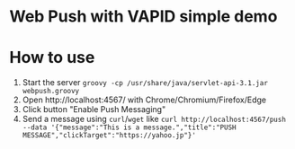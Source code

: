 # Web Push with VAPID simple demo

# How to use

1. Start the server `groovy -cp /usr/share/java/servlet-api-3.1.jar webpush.groovy`
1. Open http://localhost:4567/ with Chrome/Chromium/Firefox/Edge
1. Click button "Enable Push Messaging"
1. Send a message using `curl`/`wget` like `curl http://localhost:4567/push --data '{"message":"This is a message.","title":"PUSH MESSAGE","clickTarget":"https://yahoo.jp"}'`
